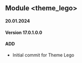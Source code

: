 ## Module <theme_lego>

#### 20.01.2024
#### Version 17.0.1.0.0
#### ADD
- Initial commit for Theme Lego
